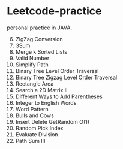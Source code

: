 # Leetcode-practice

personal practice in JAVA.


6.   ZigZag Conversion  
15.  3Sum  
23.  Merge k Sorted Lists  
65.  Valid Number 
71.  Simplify Path  
102. Binary Tree Level Order Traversal  
103. Binary Tree Zigzag Level Order Traversal  
223. Rectangle Area  
240. Search a 2D Matrix II 
241. Different Ways to Add Parentheses  
273. Integer to English Words  
290. Word Pattern  
299. Bulls and Cows  
380. Insert Delete GetRandom O(1) 
398. Random Pick Index  
399. Evaluate Division  
437. Path Sum III  

